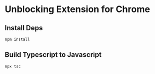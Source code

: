 # Unblocking Extension for Chrome

## Install Deps

`npm install`

## Build Typescript to Javascript

`npx tsc`